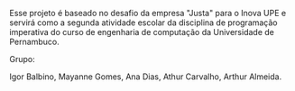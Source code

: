 Esse projeto é baseado no desafio da empresa "Justa" para o Inova UPE e servirá como a segunda atividade escolar da disciplina de programação imperativa do curso de engenharia de computação da Universidade de Pernambuco.

Grupo:

Igor Balbino,
Mayanne Gomes,
Ana Dias,
Athur Carvalho,
Arthur Almeida.

